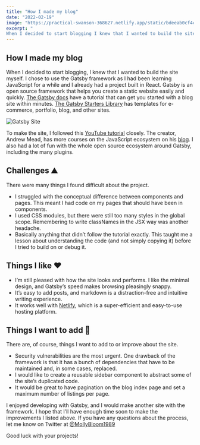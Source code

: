 ```yaml
---
title: "How I made my blog"
date: "2022-02-19"
image: "https://practical-swanson-368627.netlify.app/static/bdeeab0cf4c73a7c49f26bb8a9cf0e81/8de58/Gatsby_site.png"
excerpt: "
When I decided to start blogging I knew that I wanted to build the site myself. I chose to use the Gatsby framework as I had been learning JavaScript for a while and I already had a project built in React."
---
```


<article>

<h1> How I made my blog </h1>

<p>When I decided to start blogging, I knew that I wanted to build the site myself. I chose to use the Gatsby framework as I had been learning JavaScript for a while and I already had a project built in React. Gatsby is an open source framework that helps you create a static website easily and quickly. <a href="https://www.gatsbyjs.com/docs" target="_blank">The Gatsby docs</a> have a tutorial that can get you started with a blog site within minutes. <a href="https://www.gatsbyjs.com/starters/" target="_blank">The Gatsby Starters Library</a> has templates for e-commerce, portfolio, blog, and other sites.</p>

<img src="https://practical-swanson-368627.netlify.app/static/bdeeab0cf4c73a7c49f26bb8a9cf0e81/8de58/Gatsby_site.png" alt="Gatsby Site" />

<p>To make the site, I followed this <a href="https://youtu.be/8t0vNu2fCCM" target="_blank">YouTube tutorial</a> closely. The creator, Andrew Mead, has more courses on the JavaScript ecosystem on his <a href="https://mead.io/" target="_blank">blog</a>. I also had a lot of fun with the whole open source ecosystem around Gatsby, including the many plugins.</p>

<h2> Challenges ⛰️ </h2>

<p>There were many things I found difficult about the project.</p>

<ul>
  <li>I struggled with the conceptual difference between components and pages. This meant I had code on my pages that should have been in components.</li>
  <li>I used CSS modules, but there were still too many styles in the global scope. Remembering to write classNames in the JSX way was another headache.</li>
  <li>Basically anything that didn’t follow the tutorial exactly. This taught me a lesson about understanding the code (and not simply copying it) before I tried to build on or debug it.</li>
</ul>

<h2> Things I like ❤️ </h2>

<ul>
  <li>I’m still pleased with how the site looks and performs. I like the minimal design, and Gatsby’s speed makes browsing pleasingly snappy.</li>
  <li>It’s easy to add posts, and markdown is a distraction-free and intuitive writing experience.</li>
  <li>It works well with <a href="https://www.netlify.com/" target="_blank">Netlify</a>, which is a super-efficient and easy-to-use hosting platform.</li>
</ul>

<h2> Things I want to add 🚧 </h2>

<p>There are, of course, things I want to add to or improve about the site.</p>

<ul>
  <li>Security vulnerabilities are the most urgent. One drawback of the framework is that it has a bunch of dependencies that have to be maintained and, in some cases, replaced.</li>
  <li>I would like to create a reusable sidebar component to abstract some of the site’s duplicated code.</li>
  <li>It would be great to have pagination on the blog index page and set a maximum number of listings per page.</li>
</ul>

<p>I enjoyed developing with Gatsby, and I would make another site with the framework. I hope that I’ll have enough time soon to make the improvements I listed above. If you have any questions about the process, let me know on Twitter at <a href="https://twitter.com/AnnaTherseCu" target="_blank">@MollyBloom1989</a></p>

<p>Good luck with your projects!</p>

</article>
